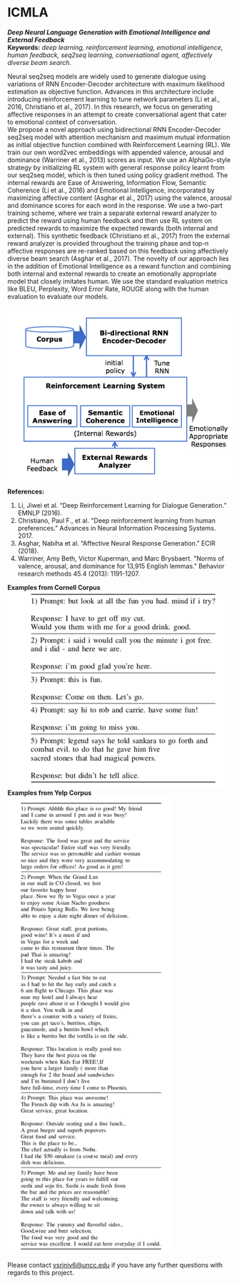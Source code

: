 # ICMLA

<b><i>Deep Neural Language Generation with Emotional Intelligence and External Feedback</i></b><br>
<b>Keywords:</b><i> deep learning, reinforcement learning, emotional intelligence, human feedback, seq2seq learning, conversational agent, affectively diverse beam search.</i><br>

Neural seq2seq models are widely used to generate dialogue using variations of RNN Encoder-Decoder architecture with maximum likelihood estimation as objective function. Advances in this architecture include introducing reinforcement learning to tune network parameters (Li et al., 2016, Christiano et al., 2017). In this research, we focus on generating affective responses in an attempt to create conversational agent that cater to emotional context of conversation. <br>
   We propose a novel approach using bidirectional RNN Encoder-Decoder seq2seq model with attention mechanism and maximum mutual information as initial objective function combined with Reinforcement Learning (RL). We train our own word2vec embeddings with appended valence, arousal and dominance (Warriner et al., 2013) scores as input. We use an AlphaGo-style strategy by initializing RL system with general response policy learnt from our seq2seq model, which is then tuned using policy gradient method. The internal rewards are Ease of Answering, Information Flow, Semantic Coherence (Li et al., 2016) and Emotional Intelligence, incorporated by maximizing affective content (Asghar et al., 2017) using the valence, arousal and dominance scores for each word in the response. We use a two-part training scheme, where we train a separate external reward analyzer to predict the reward using human feedback and then use RL system on predicted rewards to maximize the expected rewards (both internal and external). This synthetic feedback (Christiano et al., 2017) from the external reward analyzer is provided throughout the training phase and top-n affective responses are re-ranked based on this feedback using affectively diverse beam search (Asghar et al., 2017). The novelty of our approach lies in the addition of Emotional Intelligence as a reward function and combining both internal and external rewards to create an emotionally appropriate model that closely imitates human. We use the standard evaluation metrics like BLEU, Perplexity, Word Error Rate, ROUGE along with the human evaluation to evaluate our models.<br>
   
<img src="architecture.png">

<b>References:</b>
   <ol>
      <li>Li, Jiwei et al. “Deep Reinforcement Learning for Dialogue Generation.” EMNLP (2016).</li>
<li>Christiano, Paul F., et al. "Deep reinforcement learning from human preferences." Advances in Neural Information Processing Systems. 2017.</li>
 <li>Asghar, Nabiha et al. “Affective Neural Response Generation.” ECIR (2018).</li>
<li>Warriner, Amy Beth, Victor Kuperman, and Marc Brysbaert. "Norms of valence, arousal, and dominance for 13,915 English lemmas." Behavior research methods 45.4 (2013): 1191-1207.</li></ol>
<b> Examples from Cornell Corpus</b><br>
<img src="Cornell.png"><br>
<b> Examples from Yelp Corpus</b><br>
<img src="Yelp.png">

Please contact vsriniv6@uncc.edu if you have any further questions with regards to this project. 
